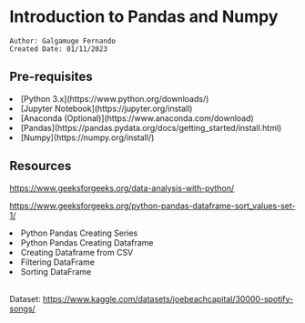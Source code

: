 # Introduction to Pandas and Numpy

    Author: Galgamuge Fernando
    Created Date: 01/11/2023

## Pre-requisites
</ul>
    <li>[Python 3.x](https://www.python.org/downloads/)</li>
    <li>[Jupyter Notebook](https://jupyter.org/install)</li>
    <li>[Anaconda (Optional)](https://www.anaconda.com/download)</li>
    <li>[Pandas](https://pandas.pydata.org/docs/getting_started/install.html)</li>
    <li>[Numpy](https://numpy.org/install/)</li>
</ul>

## Resources
https://www.geeksforgeeks.org/data-analysis-with-python/

https://www.geeksforgeeks.org/python-pandas-dataframe-sort_values-set-1/

</ol>
    <li>Python Pandas Creating Series</li>
    <li>Python Pandas Creating Dataframe</li>
    <li>Creating Dataframe from CSV</li>
    <li>Filtering DataFrame</li>
    <li>Sorting DataFrame</li>
</ol>
<br>

Dataset: https://www.kaggle.com/datasets/joebeachcapital/30000-spotify-songs/

